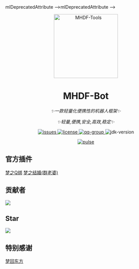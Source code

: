 <!--suppress HtmlDeprecatedAttribute, HtmlDeprecatedAttribute -->mlDeprecatedAttribute -->mlDeprecatedAttribute -->
<p align="center">
   <img src="https://pic.imgdb.cn/item/665c036bd9c307b7e9170568.png" width="200" height="200" alt="MHDF-Tools">
</p>

<div align="center">

# MHDF-Bot

_✨一款轻量化便携性的机器人框架✨_

_✨轻量,便携,安全,高效,稳定✨_
</div>

<p align="center">
    <a href="https://github.com/Love-MHDF/MHDF-Bot/issues">
        <img src="https://img.shields.io/github/issues/Love-MHDF/MHDF-Bot?style=flat-square" alt="issues">
    </a>
    <a href="https://github.com/Love-MHDF/MHDF-Bot/blob/main/LICENSE">
        <img src="https://img.shields.io/github/license/Love-MHDF/MHDF-Bot?style=flat-square" alt="license">
    </a>
    <a href="https://qm.qq.com/cgi-bin/qm/qr?k=T047YB6lHNMMcMuVlK_hGBcT5HNESxMA&jump_from=webapi&authKey=0/IFGIO6xLjjHB2YKF7laLxkKWbtWbDhb1lt//m7GgbElJSWdRZ8RjbWzSsufkO6">
        <img src="https://img.shields.io/badge/QQ群-129139830-brightgreen?style=flat-square" alt="qq-group">
    </a>
    <img src="https://img.shields.io/badge/JDK-17+-brightgreen?style=flat-square" alt="jdk-version">
</p>

<div align="center">
    <a href="https://github.com/Love-MHDF/MHDF-Bot/pulse">
        <img src="https://repobeats.axiom.co/api/embed/3f95c6a2c3be7b29d95016a78315ffb542c0c5dd.svg" alt="pulse">
    </a>
</div>

## 官方插件

<div>
    <a href="https://github.com/Love-MHDF/MHDFBot-BindQQ">梦之Q绑</a> <a href="https://github.com/MHDFCraft/MHDFBot-Marry">梦之结婚(群老婆)</a>
</div>

## 贡献者

[![](https://stg.contrib.rocks/image?repo=Love-MHDF/MHDF-Bot)](https://stg.contrib.rocks/image?repo=Love-MHDF/MHDF-Bot)

## Star

[![](https://starchart.cc/Love-MHDF/MHDF-Bot.svg?variant=adaptive)](https://starchart.cc/Love-MHDF/MHDF-Bot)

## 特别感谢

<div>
    <a href="https://www.mhdf.love/">梦回东方</a>
</div>
